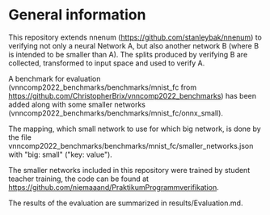 # General information
This repository extends nnenum (https://github.com/stanleybak/nnenum) to 
verifying not only a neural Network A, but also another network B (where B is intended 
to be smaller than A). The splits produced by verifying B are collected, transformed to 
input space and used to verify A. 

A benchmark for evaluation (vnncomp2022_benchmarks/benchmarks/mnist_fc 
from https://github.com/ChristopherBrix/vnncomp2022_benchmarks) has been 
added along with some smaller networks (vnncomp2022_benchmarks/benchmarks/mnist_fc/onnx_small). 

The mapping, which small network to use for which big network, is done by the file 
vnncomp2022_benchmarks/benchmarks/mnist_fc/smaller_networks.json with "big: small" ("key: value"). 

The smaller networks included in this repository were trained by student teacher training, the 
code can be found at https://github.com/niemaaand/PraktikumProgrammverifikation. 

The results of the evaluation are summarized in results/Evaluation.md. 


